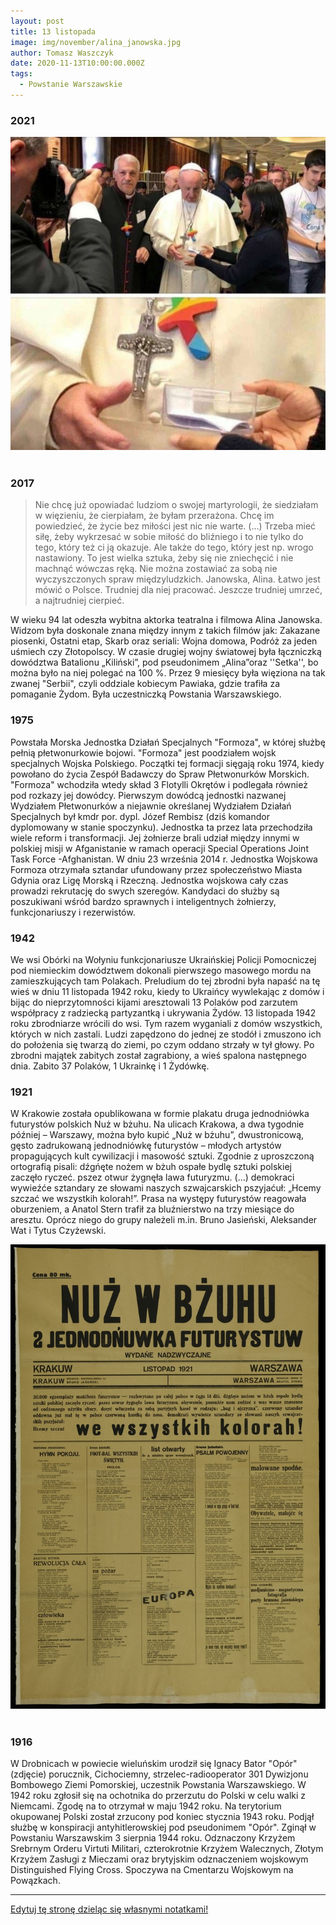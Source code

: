 ```yaml
---
layout: post
title: 13 listopada
image: img/november/alina_janowska.jpg
author: Tomasz Waszczyk
date: 2020-11-13T10:00:00.000Z
tags:
  - Powstanie Warszawskie
---
```


### 2021

<img src="./img/november/nowestandardy.jpeg"><br><br>

### 2017

> Nie chcę już opowiadać ludziom o swojej martyrologii, że siedziałam w więzieniu, że cierpiałam, że byłam przerażona. Chcę im powiedzieć, że życie bez miłości jest nic nie warte. (...) Trzeba mieć siłę, żeby wykrzesać w sobie miłość do bliźniego i to nie tylko do tego, który też ci ją okazuje. Ale także do tego, który jest np. wrogo nastawiony. To jest wielka sztuka, żeby się nie zniechęcić i nie machnąć wówczas ręką. Nie można zostawiać za sobą nie wyczyszczonych spraw międzyludzkich. Janowska, Alina.
> Łatwo jest mówić o Polsce. Trudniej dla niej pracować. Jeszcze trudniej umrzeć, a najtrudniej cierpieć.

W wieku 94 lat odeszła wybitna aktorka teatralna i filmowa Alina Janowska.
Widzom była doskonale znana między innym z takich filmów jak: Zakazane piosenki, Ostatni etap, Skarb oraz seriali: Wojna domowa, Podróż za jeden uśmiech czy Złotopolscy.
W czasie drugiej wojny światowej była łączniczką dowództwa Batalionu „Kiliński”, pod pseudonimem „Alina”oraz ''Setka'', bo można było na niej polegać na 100 %. Przez 9 miesięcy była więziona na tak zwanej "Serbii", czyli oddziale kobiecym Pawiaka, gdzie trafiła za pomaganie Żydom. Była uczestniczką Powstania Warszawskiego.

### 1975

Powstała Morska Jednostka Działań Specjalnych "Formoza", w której służbę pełnią płetwonurkowie bojowi. "Formoza" jest poodziałem wojsk specjalnych Wojska Polskiego.
Początki tej formacji sięgają roku 1974, kiedy powołano do życia Zespół Badawczy do Spraw Płetwonurków Morskich. "Formoza" wchodziła wtedy skład 3 Flotylli Okrętów i podlegała również pod rozkazy jej dowódcy. Pierwszym dowódcą jednostki nazwanej Wydziałem Płetwonurków a niejawnie określanej Wydziałem Działań Specjalnych był
kmdr por. dypl. Józef Rembisz (dziś komandor dyplomowany w stanie spoczynku).
Jednostka ta przez lata przechodziła wiele reform i transformacji. Jej żołnierze brali udział między innymi w polskiej misji w Afganistanie w ramach operacji Special Operations Joint Task Force -Afghanistan.
W dniu 23 września 2014 r. Jednostka Wojskowa Formoza otrzymała
sztandar ufundowany przez społeczeństwo Miasta Gdynia oraz Ligę Morską i Rzeczną.
Jednostka wojskowa cały czas prowadzi rekrutację do swych szeregów. Kandydaci do służby są poszukiwani wśród bardzo sprawnych i inteligentnych żołnierzy,
funkcjonariuszy i rezerwistów.

### 1942

We wsi Obórki na Wołyniu funkcjonariusze Ukraińskiej Policji Pomocniczej pod niemieckim dowództwem dokonali pierwszego masowego mordu na zamieszkujących tam Polakach.
Preludium do tej zbrodni była napaść na tę wieś w dniu 11 listopada 1942 roku, kiedy to Ukraińcy wywlekając z domów i bijąc do nieprzytomności kijami aresztowali 13 Polaków pod zarzutem współpracy z radziecką partyzantką i ukrywania Żydów.
13 listopada 1942 roku zbrodniarze wrócili do wsi. Tym razem wyganiali z domów wszystkich, których w nich zastali. Ludzi zapędzono do jednej ze stodół i zmuszono ich do położenia się twarzą do ziemi, po czym oddano strzały w tył głowy. Po zbrodni majątek zabitych został zagrabiony, a wieś spalona następnego dnia. Zabito 37 Polaków, 1 Ukrainkę i 1 Żydówkę.

### 1921

W Krakowie została opublikowana w formie plakatu druga jednodniówka futurystów polskich Nuż w bżuhu.
Na ulicach Krakowa, a dwa tygodnie później – Warszawy, można było kupić „Nuż w bżuhu”, dwustronicową, gęsto zadrukowaną jednodniówkę futurystów – młodych artystów propagujących kult cywilizacji i masowość sztuki. Zgodnie z uproszczoną ortografią pisali: dźgńęte nożem w bżuh ospałe bydlę sztuki polskiej zaczęło ryczeć. pszez otwur żygnęła lawa futuryzmu. (...) demokraci wywieźće sztandary ze słowami naszych szwajcarskich pszyjaćuł: „Hcemy szczać we wszystkih kolorah!”. Prasa na występy futurystów reagowała oburzeniem, a Anatol Stern trafił za bluźnierstwo na trzy miesiące do aresztu. Oprócz niego do grupy należeli m.in. Bruno Jasieński, Aleksander Wat i Tytus Czyżewski.

<img src="./img/november/nuz.jpg"><br><br>

### 1916

W Drobnicach w powiecie wieluńskim urodził się Ignacy Bator "Opór" (zdjęcie) porucznik, Cichociemny, strzelec-radiooperator 301 Dywizjonu Bombowego Ziemi Pomorskiej, uczestnik Powstania Warszawskiego.
W 1942 roku zgłosił się na ochotnika do przerzutu do Polski w celu walki z Niemcami. Zgodę na to otrzymał w maju 1942 roku. Na terytorium okupowanej Polski został zrzucony pod koniec stycznia 1943 roku. Podjął służbę w konspiracji antyhitlerowskiej pod pseudonimem "Opór". Zginął w Powstaniu
Warszawskim 3 sierpnia 1944 roku.
Odznaczony Krzyżem Srebrnym Orderu Virtuti Militari, czterokrotnie Krzyżem Walecznych, Złotym Krzyżem Zasługi z Mieczami oraz brytyjskim odznaczeniem wojskowym Distinguished Flying Cross.
Spoczywa na Cmentarzu Wojskowym na Powązkach.

---

<a href="https://github.com/TomaszWaszczyk/historia.waszczyk.com/edit/master/src/content/november-13.md" target="_blank">Edytuj tę stronę dzieląc się własnymi notatkami!</a>

